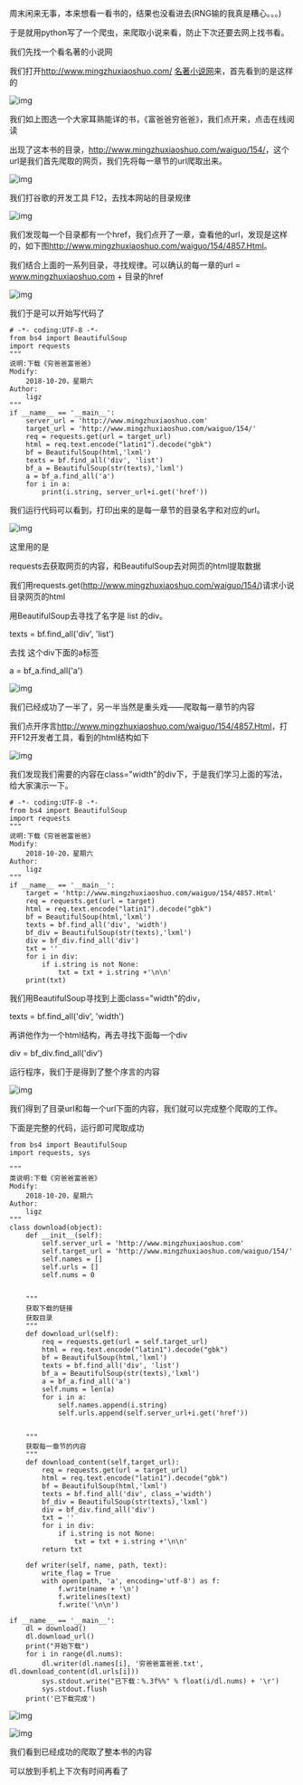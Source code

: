 周末闲来无事，本来想看一看书的，结果也没看进去(RNG输的我真是糟心。。。)

于是就用python写了一个爬虫，来爬取小说来看，防止下次还要去网上找书看。

我们先找一个看名著的小说网

我们打开<http://www.mingzhuxiaoshuo.com/> [名著小说网](http://www.mingzhuxiaoshuo.com/)来，首先看到的是这样的

![img](https://img-blog.csdn.net/20181022181525360?watermark/2/text/aHR0cHM6Ly9ibG9nLmNzZG4ubmV0L3FxXzM5MDcxNTMw/font/5a6L5L2T/fontsize/400/fill/I0JBQkFCMA==/dissolve/70)

我们如上图选一个大家耳熟能详的书，《富爸爸穷爸爸》，我们点开来，点击在线阅读

出现了这本书的目录，<http://www.mingzhuxiaoshuo.com/waiguo/154/>，这个url是我们首先爬取的网页，我们先将每一章节的url爬取出来。

![img](https://img-blog.csdn.net/20181022182958799?watermark/2/text/aHR0cHM6Ly9ibG9nLmNzZG4ubmV0L3FxXzM5MDcxNTMw/font/5a6L5L2T/fontsize/400/fill/I0JBQkFCMA==/dissolve/70)

我们打谷歌的开发工具 F12，去找本网站的目录规律

![img](https://img-blog.csdn.net/20181022183114595?watermark/2/text/aHR0cHM6Ly9ibG9nLmNzZG4ubmV0L3FxXzM5MDcxNTMw/font/5a6L5L2T/fontsize/400/fill/I0JBQkFCMA==/dissolve/70)

我们发现每一个目录都有一个href，我们点开了一章，查看他的url，发现是这样的，如下图<http://www.mingzhuxiaoshuo.com/waiguo/154/4857.Html>。

我们结合上面的一系列目录，寻找规律。可以确认的每一章的url = www.mingzhuxiaoshuo.com + 目录的href

![img](https://img-blog.csdn.net/20181022183500668?watermark/2/text/aHR0cHM6Ly9ibG9nLmNzZG4ubmV0L3FxXzM5MDcxNTMw/font/5a6L5L2T/fontsize/400/fill/I0JBQkFCMA==/dissolve/70)

我们于是可以开始写代码了

```
# -*- coding:UTF-8 -*-
from bs4 import BeautifulSoup
import requests
"""
说明:下载《穷爸爸富爸爸》
Modify:
    2018-10-20，星期六
Author:
	ligz
"""
if __name__ == '__main__':
	server_url = 'http://www.mingzhuxiaoshuo.com'
	target_url = 'http://www.mingzhuxiaoshuo.com/waiguo/154/'
	req = requests.get(url = target_url)
	html = req.text.encode("latin1").decode("gbk")
	bf = BeautifulSoup(html,'lxml')
	texts = bf.find_all('div', 'list')
	bf_a = BeautifulSoup(str(texts),'lxml')
	a = bf_a.find_all('a')
	for i in a:
		print(i.string, server_url+i.get('href'))
```


我们运行代码可以看到，打印出来的是每一章节的目录名字和对应的url。

![img](https://img-blog.csdn.net/20181022184146744?watermark/2/text/aHR0cHM6Ly9ibG9nLmNzZG4ubmV0L3FxXzM5MDcxNTMw/font/5a6L5L2T/fontsize/400/fill/I0JBQkFCMA==/dissolve/70)

这里用的是

requests去获取网页的内容，和BeautifulSoup去对网页的html提取数据

我们用requests.get(http://www.mingzhuxiaoshuo.com/waiguo/154/)请求小说目录网页的html

用BeautifulSoup去寻找了名字是  list  的div。

texts = bf.find_all('div', 'list')

去找 这个div下面的a标签

a = bf_a.find_all('a')

![img](https://img-blog.csdn.net/20181022185006275?watermark/2/text/aHR0cHM6Ly9ibG9nLmNzZG4ubmV0L3FxXzM5MDcxNTMw/font/5a6L5L2T/fontsize/400/fill/I0JBQkFCMA==/dissolve/70)

 我们已经成功了一半了，另一半当然是重头戏——爬取每一章节的内容

我们点开序言<http://www.mingzhuxiaoshuo.com/waiguo/154/4857.Html>，打开F12开发者工具，看到的html结构如下

![img](https://img-blog.csdn.net/20181022185327926?watermark/2/text/aHR0cHM6Ly9ibG9nLmNzZG4ubmV0L3FxXzM5MDcxNTMw/font/5a6L5L2T/fontsize/400/fill/I0JBQkFCMA==/dissolve/70)

我们发现我们需要的内容在class="width"的div下，于是我们学习上面的写法，给大家演示一下。

```
# -*- coding:UTF-8 -*-
from bs4 import BeautifulSoup
import requests
"""
说明:下载《穷爸爸富爸爸》
Modify:
    2018-10-20，星期六
Author:
	ligz
"""
if __name__ == '__main__':
	target = 'http://www.mingzhuxiaoshuo.com/waiguo/154/4857.Html'
	req = requests.get(url = target)
	html = req.text.encode("latin1").decode("gbk")
	bf = BeautifulSoup(html,'lxml')
	texts = bf.find_all('div', 'width')
	bf_div = BeautifulSoup(str(texts),'lxml')
	div = bf_div.find_all('div')
	txt = ''
	for i in div:
		if i.string is not None:
			txt = txt + i.string +'\n\n'
	print(txt)
```


我们用BeautifulSoup寻找到上面class="width"的div，

texts = bf.find_all('div', 'width')

再讲他作为一个html结构，再去寻找下面每一个div

div = bf_div.find_all('div')

运行程序，我们于是得到了整个序言的内容

![img](https://img-blog.csdn.net/20181022185825518?watermark/2/text/aHR0cHM6Ly9ibG9nLmNzZG4ubmV0L3FxXzM5MDcxNTMw/font/5a6L5L2T/fontsize/400/fill/I0JBQkFCMA==/dissolve/70)

我们得到了目录url和每一个url下面的内容，我们就可以完成整个爬取的工作。

下面是完整的代码，运行即可爬取成功

```
from bs4 import BeautifulSoup
import requests, sys

"""
类说明:下载《穷爸爸富爸爸》
Modify:
    2018-10-20，星期六
Author:
	ligz
"""
class download(object):
	def __init__(self):
		self.server_url = 'http://www.mingzhuxiaoshuo.com'
		self.target_url = 'http://www.mingzhuxiaoshuo.com/waiguo/154/'
		self.names = []
		self.urls = []
		self.nums = 0


	"""
	获取下载的链接
	获取目录
	"""
	def download_url(self):
		req = requests.get(url = self.target_url)
		html = req.text.encode("latin1").decode("gbk")
		bf = BeautifulSoup(html,'lxml')
		texts = bf.find_all('div', 'list')
		bf_a = BeautifulSoup(str(texts),'lxml')
		a = bf_a.find_all('a')
		self.nums = len(a)
		for i in a:
			self.names.append(i.string)
			self.urls.append(self.server_url+i.get('href'))


	"""
	获取每一章节的内容
	"""
	def download_content(self,target_url):
		req = requests.get(url = target_url)
		html = req.text.encode("latin1").decode("gbk")
		bf = BeautifulSoup(html,'lxml')
		texts = bf.find_all('div', class_='width')
		bf_div = BeautifulSoup(str(texts),'lxml')
		div = bf_div.find_all('div')
		txt = ''
		for i in div:
			if i.string is not None:
				txt = txt + i.string +'\n\n'
		return txt

	def writer(self, name, path, text):
		write_flag = True
		with open(path, 'a', encoding='utf-8') as f:
			f.write(name + '\n')
			f.writelines(text)
			f.write('\n\n')

if __name__ == '__main__':
	dl = download()
	dl.download_url()
	print("开始下载")
	for i in range(dl.nums):
		dl.writer(dl.names[i], '穷爸爸富爸爸.txt', dl.download_content(dl.urls[i]))
		sys.stdout.write("已下载：%.3f%%" % float(i/dl.nums) + '\r')
		sys.stdout.flush
	print('已下载完成')
```


![img](https://img-blog.csdn.net/20181022190140537?watermark/2/text/aHR0cHM6Ly9ibG9nLmNzZG4ubmV0L3FxXzM5MDcxNTMw/font/5a6L5L2T/fontsize/400/fill/I0JBQkFCMA==/dissolve/70)

 ![img](https://img-blog.csdn.net/20181022190204122?watermark/2/text/aHR0cHM6Ly9ibG9nLmNzZG4ubmV0L3FxXzM5MDcxNTMw/font/5a6L5L2T/fontsize/400/fill/I0JBQkFCMA==/dissolve/70)

 我们看到已经成功的爬取了整本书的内容

可以放到手机上下次有时间再看了 


